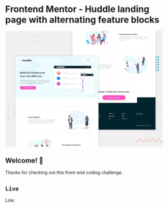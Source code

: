 # Frontend Mentor - Huddle landing page with alternating feature blocks

![Design preview for the Huddle landing page with alternating feature blocks coding challenge](./design/desktop-preview.jpg)

## Welcome! 👋

Thanks for checking out this front-end coding challenge.

## `Live`

Link: [](https://huddle-landing-page-with-alternating-feature-blocks-master-sage.vercel.app)
